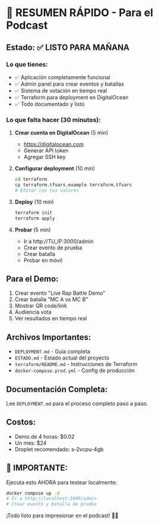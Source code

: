 # 🎤 RESUMEN RÁPIDO - Para el Podcast

## Estado: ✅ LISTO PARA MAÑANA

### Lo que tienes:
- ✅ Aplicación completamente funcional
- ✅ Admin panel para crear eventos y batallas
- ✅ Sistema de votación en tiempo real
- ✅ Terraform para deployment en DigitalOcean
- ✅ Todo documentado y listo

### Lo que falta hacer (30 minutos):

1. **Crear cuenta en DigitalOcean** (5 min)
   - https://digitalocean.com
   - Generar API token
   - Agregar SSH key

2. **Configurar deployment** (10 min)
   ```bash
   cd terraform
   cp terraform.tfvars.example terraform.tfvars
   # Editar con tus valores
   ```

3. **Deploy** (10 min)
   ```bash
   terraform init
   terraform apply
   ```

4. **Probar** (5 min)
   - Ir a http://TU_IP:3000/admin
   - Crear evento de prueba
   - Crear batalla
   - Probar en móvil

## Para el Demo:

1. Crear evento "Live Rap Battle Demo"
2. Crear batalla "MC A vs MC B"  
3. Mostrar QR code/link
4. Audiencia vota
5. Ver resultados en tiempo real

## Archivos Importantes:

- `DEPLOYMENT.md` - Guía completa
- `ESTADO.md` - Estado actual del proyecto
- `terraform/README.md` - Instrucciones de Terraform
- `docker-compose.prod.yml` - Config de producción

## Documentación Completa:

Lee `DEPLOYMENT.md` para el proceso completo paso a paso.

## Costos:

- Demo de 4 horas: $0.02
- Un mes: $24
- Droplet recomendado: s-2vcpu-4gb

## 🚨 IMPORTANTE:

Ejecuta esto AHORA para testear localmente:
```bash
docker compose up -d
# Ir a http://localhost:3000/admin
# Crear evento y batalla de prueba
```

¡Todo listo para impresionar en el podcast! 🎤🔥

